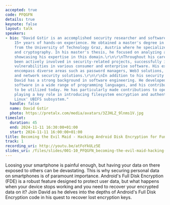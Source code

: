 ```yaml
---
accepted: true
code: PFQGFN
details: true
keynote: false
layout: talk
speakers:
- bio: "David Gstir is an accomplished security researcher and software engineer with
    15+ years of hands-on experience. He obtained a master's degree in computer sciences
    from the University of Technology Graz, Austria where he specialized in IT security
    and cryptography. In his master's thesis, he focused on analyzing attacks on AES,
    showcasing his expertise in this domain.\r\n\r\nThroughout his career, David has
    been actively involved in security-related projects, successfully identifying
    vulnerabilities in various consumer and enterprise software. His extensive investigations
    encompass diverse areas such as password managers, Web3 solutions, embedded devices,
    and network security solutions.\r\n\r\nIn addition to his security expertise,
    David has a strong background in software engineering. He developed production-level
    software in a wide range of programming languages, and his contributions continue
    to be utilized today. He has particularly made contributions to open source software,
    playing a key role in introducing filesystem encryption and authentication to
    Linux' UBIFS subsystem."
  handle: false
  name: David Gstir
  photo: https://pretalx.com/media/avatars/3ZJHLZ_9lnms1V.jpg
timeslot:
  duration: 45
  end: 2024-11-11 16:30:00+01:00
  start: 2024-11-11 16:00:00+01:00
title: Becoming the Evil Maid - Hacking Android Disk Encryption for Fun and Profit
track: 1
recording_uri: http://youtu.be/atFoYkULz5E
slides_uri: /files/slides/001-10_PFQGFN_becoming-the-evil-maid-hacking-android-disk-encryption-for-fun-and-profit.pdf
---
```


Loosing your smartphone is painful enough, but having your data on there exposed to others can
be devastating.
This is why securing personal data on smartphones is of paramount importance.
Android's Full Disk Encryption (FDE) is a robust feature designed to protect user data, but what
happens when your device stops working and you need to recover your encrypted data on it?
Join David as he delves into the depths of Android's Full Disk Encryption code in his quest to
recover lost encryption keys.